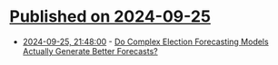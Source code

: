 # [Published on 2024-09-25](index.md)

* [2024-09-25, 21:48:00](https://soylentnews.org/article.pl?sid=24/09/25/1155207&from=rss) - [Do Complex Election Forecasting Models Actually Generate Better Forecasts?](https://soylentnews.org/article.pl?sid=24/09/25/1155207&from=rss)
